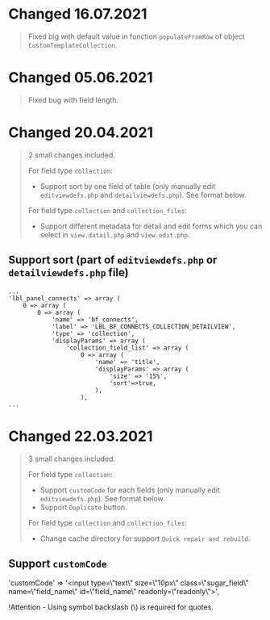 # Changed 16.07.2021
> Fixed big with default value in function `populateFromRow` of object `CustomTemplateCollection`.

# Changed 05.06.2021
> Fixed bug with field length.

# Changed 20.04.2021
>
> 2 small changes included.
>
> For field type `collection`:
> - Support sort by one field of table (only manually edit `editviewdefs.php` and `detailviewdefs.php`). See format below.
>
> For field type `collection` and `collection_files`:
> - Support different metadata for detail and edit forms which you can select in `view.datail.php` and `view.edit.php`.

## Support sort (part of `editviewdefs.php` or `detailviewdefs.php` file)

```
...
'lbl_panel_connects' => array (
    0 => array (
        0 => array (
            'name' => 'bf_connects',
            'label' => 'LBL_BF_CONNECTS_COLLECTION_DETAILVIEW',
            'type' => 'collection',
            'displayParams' => array (
                'collection_field_list' => array (
                    0 => array (
                        'name' => 'title',
                        'displayParams' => array (
                            'size' => '15%',
                            'sort'=>true,
                        ),
                    ),
...
```

# Changed 22.03.2021
>
> 3 small changes included.
>
> For field type `collection`:
> - Support `customCode` for each fields (only manually edit `editviewdefs.php`). See format below.
> - Support `Duplicate` button.
>
> For field type `collection` and `collection_files`:
> - Change cache directory for support `Quick repair and rebuild`.
>

## Support `customCode`

'customCode' => '<input type=\\"text\\" size=\\"10px\\" class=\\"sugar_field\\" name=\\"field_name\\" id=\\"field_name\\" readonly=\\"readonly\\">',

!Attention - Using symbol backslash (\\) is required for quotes.
